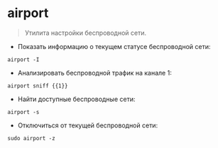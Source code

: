 # airport

> Утилита настройки беспроводной сети.

- Показать информацию о текущем статусе беспроводной сети:

`airport -I`

- Анализировать беспроводной трафик на канале 1:

`airport sniff {{1}}`

- Найти доступные беспроводные сети:

`airport -s`

- Отключиться от текущей беспроводной сети:

`sudo airport -z`
